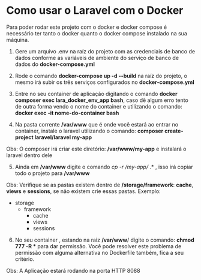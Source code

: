 # Como usar o Laravel com o Docker 

Para poder rodar este projeto com o docker e docker compose é necessário ter tanto o docker quanto o docker compose instalado na 
sua máquina. 

1. Gere um arquivo .env na raíz do projeto com as credenciais de banco de dados conforme as variáveis de ambiente do serviço de banco de dados do **docker-compose.yml**

2. Rode o comando **docker-compose up -d --build** na raíz do projeto, o mesmo irá subir os três serviços configurados no **docker-compose.yml**

3. Entre no seu container de aplicação digitando o comando **docker composer exec lara_docker_env_app bash**, caso dê algum erro tento de outra forma vendo o nome do container e utilizando o comando: **docker exec -it nome-do-container bash** 

4. Na pasta corrente **/var/www** que é onde você estará ao entrar no container, instale o laravel utilizando o comando: **composer create-project laravel/laravel my-app** 

Obs: O composer irá criar este diretório: ****/var/www**/my-app** e instalará o laravel dentro dele

5. Ainda em **/var/www** digite o comando **cp -r /my-app/* .** , isso irá copiar todo o projeto para **/var/www**

Obs: Verifique se as pastas existem dentro de **/storage/framework**: **cache**, **views** e **sessions**, se não existem crie essas pastas. Exemplo: 

 - storage
    - framework 
        - cache
        - views
        - sessions

6. No seu container , estando na raiz **/var/www**/ digite o comando: __chmod 777 -R *__ para dar permissão. Você pode resolver este problema de permissão com alguma alternativa no Dockerfile também, fica a seu critério. 

Obs: A Aplicação estará rodando na porta HTTP 8088